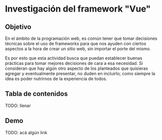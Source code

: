 # Investigación del framework "Vue"

## Objetivo
En el ámbito de la programación web, es común tener que tomar decisiones técnicas sobre el uso de frameworks para que nos ayuden con ciertos aspectos a la hora de crear un sitio web, sin importar el porte del mismo.

Es por esto que esta actividad busca que puedan establecer buenas prácticas para tomar mejores decisiones de cara a esa necesidad. Si consideran que hay algún otro aspecto de los planteados que quisieras agregar y eventualmente presentar, no duden en incluirlo; como siempre la idea es poder nutrirnos de la experiencia de todos.

## Tabla de contenidos
TODO: llenar

## Demo
TODO: acá algún link
